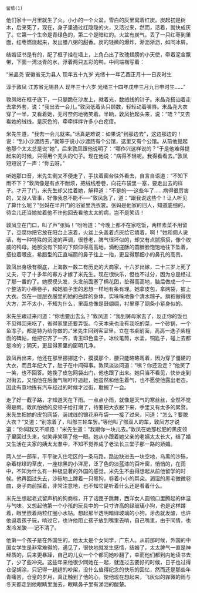     留情(1) 

   他们家十一月里就生了火。小小的一个火盆，雪白的灰里窝着红炭。炭起初是树木，后来死了，现在，身子里通过红隐隐的火，又活过来，然而，活着，就快成灰了。它第一个生命是青绿色的，第二个是暗红的。火盆有炭气，丢了一只红枣到里面，红枣燃烧起来，发出腊八粥的甜香。炭的轻微的爆炸，淅沥淅沥，如同冰屑。

   结婚证书是有的，配了框子挂在墙上，上角凸出了玫瑰翅膀的小天使，牵着泥金飘带，下面一湾淡青的水，浮着两只五彩的鸭，中间端楷写着：

   “米晶尧 安徽省无为县人 现年五十九岁 光绪十一年乙酉正月十一日亥时生

   淳于敦凤 江苏省无锡县人 现年三十六岁 光绪三十四年戊申三月九日申时生……”

   敦凤站在框子底下，一只腿跪在沙发上，就着光，数绒线的针子。米晶尧搭讪着走去拿外套，说：“我出去一会儿。”敦凤低着头只顾数，轻轻动着嘴唇。米晶尧大衣穿了一半，又看着她，无可奈何地微笑着。半晌，敦凤抬起头来，说：“唔？”又去看她的绒线，是灰色的，牵牵绊绊许多小白疙瘩。

   米先生道，“我去一会儿就来。”话真是难说：如果说“到那边去”，这边那边的！说：“到小沙渡路去，”就等于说小沙渡路有个公馆，这里又有个公馆。从前他提起他那个太太总是说“她”，后来敦凤跟他说明了：“哪作兴这样说的？”于是他难得提起来的时候，只得用个秃头的句子。现在他说：“病得不轻呢。我得看看去。”敦凤短短说了一声：“你去呀。”

   听她那口音，米先生倒又不便走了，手扶着窗台往外看去，自言自语道：“不知下雨不下？”敦凤像是有点不耐烦，把绒线卷卷，向花布袋里一塞，要走出去的样子。才开了门，米先生却又拦着她，解释道：“不是的──这些年了……病得很厉害的，又没人管事，好像我总不能不──”敦凤急了，道：“跟我说这些个！让人听见了算什么呢？”张妈在半开门的浴室里洗衣裳。张妈是他家的旧人，知道底细的，待会儿还当她拉着他不许他回去看他太太的病，岂不是笑话！

   敦凤立在门口，叫了声“张妈！”吩咐道：“今晚上都不在家吃饭，两样素菜不用留了，豆腐你把它放在阳台上冻着，火盆上头盖着点灰给它焐着，啊！”她和佣人说话，有一种特殊的沉淀的声调，很苍老，脾气很坏似的，却又有点腻搭搭，像个权威的鸨母。她那没有下颏的下颏仰得高高地，滴粉搓酥的圆胖脸饱饱地往下坠着，搭拉着眼皮，希腊型的正直端丽的鼻子往上一抬，更显得那细小的鼻孔的高贵。

   敦凤出身极有根底，上海数一数二有历史的大商家，十六岁出嫁，二十三岁上死了丈夫，守了十多年的寡方才嫁了米先生。现在很快乐，但也不过分，因为总是经过了那一番的了。她摸摸头发，头发前面塞了棉花团，垫得高高地，脑后做成一个一个整洁的小横卷子，和她脑子里的思想一样地有条有理。她拿皮包，拿网袋，披上大衣。包在一层层衣服里的她的白胖的身体，实哚哚地像个清水粽子。旗袍做得很大方，并不太小，不知为什么，里面总像是鼓绷绷，衬里穿了钢条小紧身似的。

   米先生跟过来问道：“你也要出去么？”敦凤道：“我到舅母家去了，反正你的饭也不见得回来吃了，省得家里还要弄饭。今天本来也没有我吃的菜，一个砂锅，一个鱼冻子，都是特为给你做的。”米先生回到客室里，立在书桌前面，高高一迭子紫檀面的碑帖，他把它齐了一齐，青玉印色盒子，冰纹笔筒，水盂，铜匙子，碰上去都是冷的；阴天，更显得家里的窗明几净。

   敦凤再出来，他还在那里挪挪这个，摸摸那个，腰只能略略弯着，因为穿了僵硬的大衣，而且年纪大了，肚子在中间碍事。敦凤淡淡问道：“咦？你还没走？”他笑了一笑，也不回答。她挽了皮包网袋出门，他也跟了出来。她只当不看见，快步走到对街去，又怕他在后面气喘吁吁追赶，她虽然和他生着气，也不愿使他露出老态，因此有意地拣有汽车经过的时候才过街，耽搁了一会。

   走了好一截子路，才知道天在下雨。一点点小雨，就像是天气的寒丝丝，全然不觉得是雨。敦凤怕她的皮领子给打潮了，待要把大衣脱下来，手里又有太多的累赘。米先生把她的皮包网袋，装绒线的镶花麻布袋一一接了过来，问道：“怎么？要脱大衣？”又道：“别冻着了，叫部三轮车罢。”等他叫了部双人的车，敦凤方才说道：“你同我又不顺路！”米先生道：“我跟你一块儿去。”敦凤在她那松肥的黑皮领子里回过头来，似笑非笑眱了他一眼。她从小跟着她父亲的老姨太太长大，结了婚又生活在夫家的姨太太羣中，不知不觉养成了老法长三堂子那一路的娇媚。

   两人坐一部车，平平驶入住宅区的一条马路。路边缺进去一块空地，乌黑的沙砾，杂着棕绿的草皮，一座棕黑的小洋房，泛了色的淡蓝漆的百叶窗，悄悄的，在雨中，不知为什么有一种极显著的外国的感觉。米先生不由得想起从前他留学的时候。他再回过头去，沙砾地上蹲着一只黑狗，卷着小小的耳朵。润湿的黑毛微微卷曲，身子向前探着，非常注意地，也不知它是听着什么还是看着什么。

   米先生想起老式留声机的狗商标，开了话匣子跳舞，西洋女人圆领口里腾起的体温与气味。又想起他第一个小孩的玩具中的一只寸许高的绿玻璃小狗，也是这样蹲着，眼里嵌着两粒红圈小水钻。想起那半透明暗绿玻璃的小狗，牙齿就发酸，也许他逗着孩子玩，啃过它，也许他阻止孩子放到嘴里去啃，自己嘴里，由于同情，也发冷发酸──记不清了。

   他第一个孩子是在外国生的，他太太是个女同学，广东人。从前那时候，外国的中国女学生是非常难得的，遇见了，很快地就发生感情，结婚了。太太脾气一直是神经质的，后来更暴躁，自己的儿女一个个都同她吵翻了，幸而他们都到内地读书去了，少了些冲突。这些年来他很少同她在一起，就连过去要好的时候，日子也过得仓促胡涂，只记得一趟趟的吵架，没什么值得纪念的快乐的回忆，然而还是那些年青痛苦，仓皇的岁月，真正触到了他的心，使他现在想起来，飞灰似的霏微的雨与冬天都走到他眼睛里面去，眼睛鼻子里有涕泪的酸楚。

